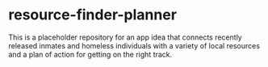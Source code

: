# resource-finder-planner
This is a placeholder repository for an app idea that connects recently released inmates and homeless individuals with a variety of local resources and a plan of action for getting on the right track.

